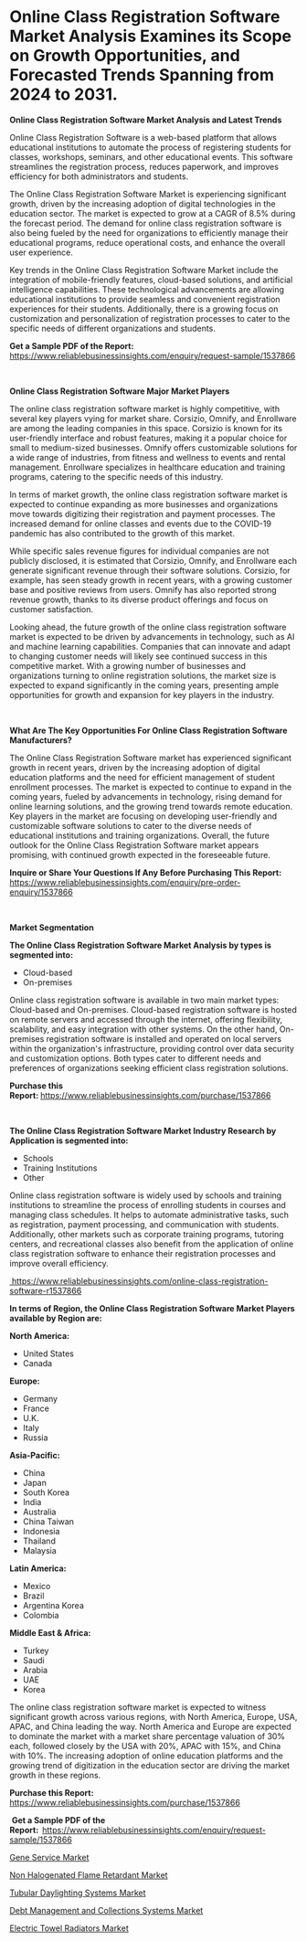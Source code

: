 <p><h1>Online Class Registration Software Market Analysis Examines its Scope on Growth Opportunities, and Forecasted Trends Spanning from 2024 to 2031.</h1></p><p><strong>Online Class Registration Software Market Analysis and Latest Trends</strong></p>
<p><p>Online Class Registration Software is a web-based platform that allows educational institutions to automate the process of registering students for classes, workshops, seminars, and other educational events. This software streamlines the registration process, reduces paperwork, and improves efficiency for both administrators and students.</p><p>The Online Class Registration Software Market is experiencing significant growth, driven by the increasing adoption of digital technologies in the education sector. The market is expected to grow at a CAGR of 8.5% during the forecast period. The demand for online class registration software is also being fueled by the need for organizations to efficiently manage their educational programs, reduce operational costs, and enhance the overall user experience.</p><p>Key trends in the Online Class Registration Software Market include the integration of mobile-friendly features, cloud-based solutions, and artificial intelligence capabilities. These technological advancements are allowing educational institutions to provide seamless and convenient registration experiences for their students. Additionally, there is a growing focus on customization and personalization of registration processes to cater to the specific needs of different organizations and students.</p></p>
<p><strong>Get a Sample PDF of the Report:&nbsp;</strong> <a href="https://www.reliablebusinessinsights.com/enquiry/request-sample/1537866">https://www.reliablebusinessinsights.com/enquiry/request-sample/1537866</a></p>
<p>&nbsp;</p>
<p><strong>Online Class Registration Software Major Market Players</strong></p>
<p><p>The online class registration software market is highly competitive, with several key players vying for market share. Corsizio, Omnify, and Enrollware are among the leading companies in this space. Corsizio is known for its user-friendly interface and robust features, making it a popular choice for small to medium-sized businesses. Omnify offers customizable solutions for a wide range of industries, from fitness and wellness to events and rental management. Enrollware specializes in healthcare education and training programs, catering to the specific needs of this industry.</p><p>In terms of market growth, the online class registration software market is expected to continue expanding as more businesses and organizations move towards digitizing their registration and payment processes. The increased demand for online classes and events due to the COVID-19 pandemic has also contributed to the growth of this market.</p><p>While specific sales revenue figures for individual companies are not publicly disclosed, it is estimated that Corsizio, Omnify, and Enrollware each generate significant revenue through their software solutions. Corsizio, for example, has seen steady growth in recent years, with a growing customer base and positive reviews from users. Omnify has also reported strong revenue growth, thanks to its diverse product offerings and focus on customer satisfaction.</p><p>Looking ahead, the future growth of the online class registration software market is expected to be driven by advancements in technology, such as AI and machine learning capabilities. Companies that can innovate and adapt to changing customer needs will likely see continued success in this competitive market. With a growing number of businesses and organizations turning to online registration solutions, the market size is expected to expand significantly in the coming years, presenting ample opportunities for growth and expansion for key players in the industry.</p></p>
<p>&nbsp;</p>
<p><strong>What Are The Key Opportunities For Online Class Registration Software Manufacturers?</strong></p>
<p><p>The Online Class Registration Software market has experienced significant growth in recent years, driven by the increasing adoption of digital education platforms and the need for efficient management of student enrollment processes. The market is expected to continue to expand in the coming years, fueled by advancements in technology, rising demand for online learning solutions, and the growing trend towards remote education. Key players in the market are focusing on developing user-friendly and customizable software solutions to cater to the diverse needs of educational institutions and training organizations. Overall, the future outlook for the Online Class Registration Software market appears promising, with continued growth expected in the foreseeable future.</p></p>
<p><strong>Inquire or Share Your Questions If Any Before Purchasing This Report:</strong> <a href="https://www.reliablebusinessinsights.com/enquiry/pre-order-enquiry/1537866">https://www.reliablebusinessinsights.com/enquiry/pre-order-enquiry/1537866</a></p>
<p>&nbsp;</p>
<p><strong>Market Segmentation</strong></p>
<p><strong>The Online Class Registration Software Market Analysis by types is segmented into:</strong></p>
<p><ul><li>Cloud-based</li><li>On-premises</li></ul></p>
<p><p>Online class registration software is available in two main market types: Cloud-based and On-premises. Cloud-based registration software is hosted on remote servers and accessed through the internet, offering flexibility, scalability, and easy integration with other systems. On the other hand, On-premises registration software is installed and operated on local servers within the organization's infrastructure, providing control over data security and customization options. Both types cater to different needs and preferences of organizations seeking efficient class registration solutions.</p></p>
<p><strong>Purchase this Report:&nbsp;</strong><a href="https://www.reliablebusinessinsights.com/purchase/1537866">https://www.reliablebusinessinsights.com/purchase/1537866</a></p>
<p>&nbsp;</p>
<p><strong>The Online Class Registration Software Market Industry Research by Application is segmented into:</strong></p>
<p><ul><li>Schools</li><li>Training Institutions</li><li>Other</li></ul></p>
<p><p>Online class registration software is widely used by schools and training institutions to streamline the process of enrolling students in courses and managing class schedules. It helps to automate administrative tasks, such as registration, payment processing, and communication with students. Additionally, other markets such as corporate training programs, tutoring centers, and recreational classes also benefit from the application of online class registration software to enhance their registration processes and improve overall efficiency.</p></p>
<p><a href="https://www.reliablebusinessinsights.com/online-class-registration-software-r1537866">&nbsp;https://www.reliablebusinessinsights.com/online-class-registration-software-r1537866</a></p>
<p><strong>In terms of Region, the Online Class Registration Software Market Players available by Region are:</strong></p>
<p>
    <p> <strong> North America: </strong>
        <ul>
            <li>United States</li>
            <li>Canada</li>
        </ul>
        </p> 
    <p> <strong> Europe: </strong>
        <ul>
            <li>Germany</li>
            <li>France</li>
            <li>U.K.</li>
            <li>Italy</li>
            <li>Russia</li>
        </ul>
        </p> 
    <p> <strong> Asia-Pacific: </strong>
        <ul>
            <li>China</li>
            <li>Japan</li>
            <li>South Korea</li>
            <li>India</li>
            <li>Australia</li>
            <li>China Taiwan</li>
            <li>Indonesia</li>
            <li>Thailand</li>
            <li>Malaysia</li>
        </ul>
        </p> 
    <p> <strong> Latin America: </strong>
        <ul>
            <li>Mexico</li>
            <li>Brazil</li>
            <li>Argentina Korea</li>
            <li>Colombia</li>
        </ul>
        </p> 
    <p> <strong> Middle East & Africa: </strong>
        <ul>
            <li>Turkey</li>
            <li>Saudi</li>
            <li>Arabia</li>
            <li>UAE</li>
            <li>Korea</li>
        </ul>
    </p>
    </p>
<p><p>The online class registration software market is expected to witness significant growth across various regions, with North America, Europe, USA, APAC, and China leading the way. North America and Europe are expected to dominate the market with a market share percentage valuation of 30% each, followed closely by the USA with 20%, APAC with 15%, and China with 10%. The increasing adoption of online education platforms and the growing trend of digitization in the education sector are driving the market growth in these regions.</p></p>
<p><strong>Purchase this Report: </strong><a href="https://www.reliablebusinessinsights.com/purchase/1537866">https://www.reliablebusinessinsights.com/purchase/1537866</a></p>
<p>&nbsp;<strong>Get a Sample PDF of the Report:&nbsp;&nbsp;</strong><a href="https://www.reliablebusinessinsights.com/enquiry/request-sample/1537866">https://www.reliablebusinessinsights.com/enquiry/request-sample/1537866</a></p>
<p><strong></strong></p>
<p><p><a href="https://github.com/susanjprice2023/Market-Research-Report-List-2/blob/main/gene-service-market.md">Gene Service Market</a></p><p><a href="https://medium.com/@carlahoustonh51/non-halogenated-flame-retardant-market-size-share-trends-analysis-report-by-product-aluminum-5a4442299f0c">Non Halogenated Flame Retardant Market</a></p><p><a href="https://www.linkedin.com/pulse/tubular-daylighting-systems-market-size-segmentation-trends-growth-gskcf">Tubular Daylighting Systems Market</a></p><p><a href="https://github.com/dmmanir420/Market-Research-Report-List-2/blob/main/debt-management-and-collections-systems-market.md">Debt Management and Collections Systems Market</a></p><p><a href="https://medium.com/@darrensipes2023/deep-dive-into-the-electric-towel-radiators-market-itstrends-market-segmentation-and-0800b569384a">Electric Towel Radiators Market</a></p></p>
